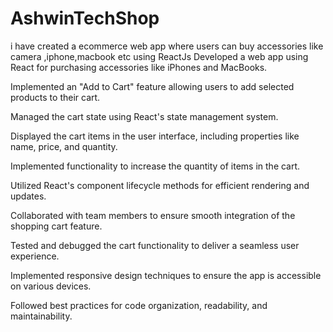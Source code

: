 # AshwinTechShop
i have created a ecommerce web app where users can buy accessories like camera ,iphone,macbook etc using ReactJs
Developed a web app using React for purchasing accessories like iPhones and MacBooks.

Implemented an "Add to Cart" feature allowing users to add selected products to their cart.

Managed the cart state using React's state management system.

Displayed the cart items in the user interface, including properties like name, price, and quantity.

Implemented functionality to increase the quantity of items in the cart.

Utilized React's component lifecycle methods for efficient rendering and updates.

Collaborated with team members to ensure smooth integration of the shopping cart feature.

Tested and debugged the cart functionality to deliver a seamless user experience.

Implemented responsive design techniques to ensure the app is accessible on various devices.

Followed best practices for code organization, readability, and maintainability.
